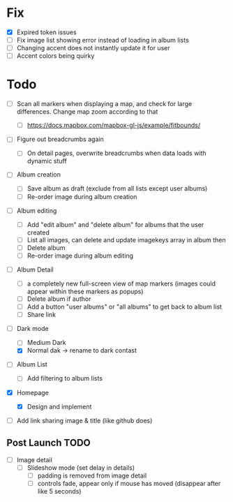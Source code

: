 # Fix

- [x] Expired token issues
- [ ] Fix image list showing error instead of loading in album lists
- [ ] Changing accent does not instantly update it for user
- [ ] Accent colors being quirky

# Todo

- [ ] Scan all markers when displaying a map, and check for large differences. Change map zoom according to that

  - [ ] https://docs.mapbox.com/mapbox-gl-js/example/fitbounds/

- [ ] Figure out breadcrumbs again

  - [ ] On detail pages, overwrite breadcrumbs when data loads with dynamic stuff

- [ ] Album creation

  - [ ] Save album as draft (exclude from all lists except user albums)
  - [ ] Re-order image during album creation

- [ ] Album editing

  - [ ] Add "edit album" and "delete album" for albums that the user created
  - [ ] List all images, can delete and update imagekeys array in album then
  - [ ] Delete album
  - [ ] Re-order image during album editing

- [ ] Album Detail

  - [ ] a completely new full-screen view of map markers (images could appear within these markers as popups)
  - [ ] Delete album if author
  - [ ] Add a button "user albums" or "all albums" to get back to album list
  - [ ] Share link

- [ ] Dark mode

  - [ ] Medium Dark
  - [x] Normal dak -> rename to dark contast

- [ ] Album List

  - [ ] Add filtering to album lists

- [x] Homepage

  - [x] Design and implement

- [ ] Add link sharing image & title (like github does)

## Post Launch TODO

- [ ] Image detail
  - [ ] Slideshow mode (set delay in details)
    - [ ] padding is removed from image detail
    - [ ] controls fade, appear only if mouse has moved (disappear after like 5 seconds)
